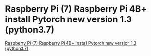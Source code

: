 # Raspberry Pi (7) Raspberry Pi 4B+ install Pytorch new version 1.3 (python3.7)
[Raspberry Pi (7) Raspberry Pi 4B+ install Pytorch new version 1.3 (python3.7)](https://aiwithcloud.com/2022/09/19/raspberry_pi_7_raspberry_pi_4b_install_pytorch_new_version_1-3_python3-7/)